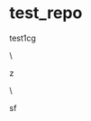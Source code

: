 # test_repo
test1cg






\



z





\
































sf




















































































